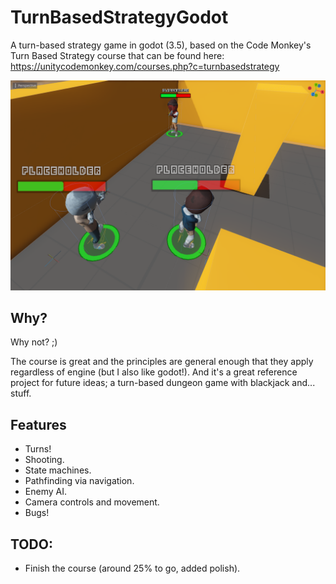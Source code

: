 # TurnBasedStrategyGodot
A turn-based strategy game in godot (3.5), based on the Code Monkey's Turn Based Strategy course that can be found here: https://unitycodemonkey.com/courses.php?c=turnbasedstrategy

![Title](Assets/turn-based-dev2.png)

## Why?

Why not? ;)

The course is great and the principles are general enough that they apply regardless of engine (but I also like godot!). And it's a great reference project for future ideas; a turn-based dungeon game with blackjack and... stuff.

## Features

- Turns!
- Shooting.
- State machines.
- Pathfinding via navigation.
- Enemy AI.
- Camera controls and movement.
- Bugs!

## TODO:

- Finish the course (around 25% to go, added polish).
